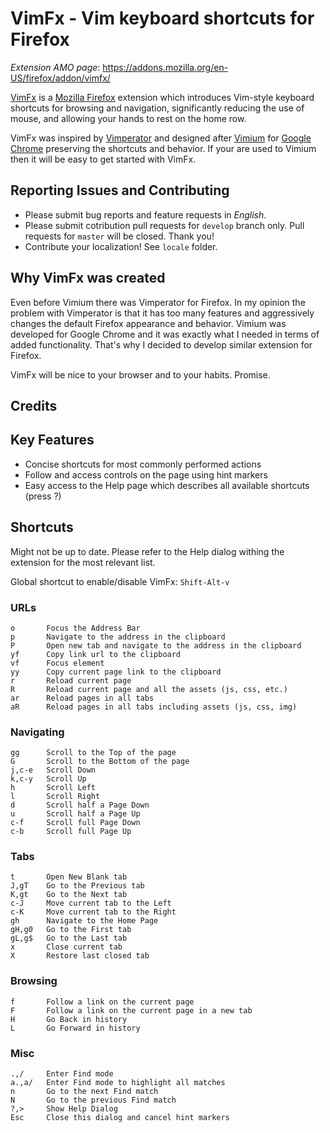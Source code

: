 # VimFx - Vim keyboard shortcuts for Firefox

*Extension AMO page*: https://addons.mozilla.org/en-US/firefox/addon/vimfx/

[VimFx](https://addons.mozilla.org/en-US/firefox/addon/vimfx/) 
is a [Mozilla Firefox](https://www.mozilla.org/en-US/firefox/fx/#desktop) 
extension which introduces Vim-style keyboard shortcuts for browsing and navigation, 
significantly reducing the use of mouse, and allowing your hands to rest on the home row.

VimFx was inspired by [Vimperator](http://www.vimperator.org/) 
and designed after [Vimium](http://vimium.github.com/) for 
[Google Chrome](https://www.google.com/intl/en/chrome/browser/) preserving the shortcuts and behavior.
If your are used to Vimium then it will be easy to get started with VimFx.

## Reporting Issues and Contributing

- Please submit bug reports and feature requests in *English*.
- Please submit cotribution pull requests for `develop` branch only. Pull requests for `master` will be closed. Thank you!
- Contribute your localization! See `locale` folder.

## Why VimFx was created

Even before Vimium there was Vimperator for Firefox.  In my opinion the problem 
with Vimperator is that it has too many features and aggressively changes 
the default Firefox appearance and behavior. Vimium was developed for Google Chrome
and it was exactly what I needed in terms of added functionality. That's why I decided 
to develop similar extension for Firefox.

VimFx will be nice to your browser and to your habits. Promise.

## Credits

  

## Key Features

- Concise shortcuts for most commonly performed actions
- Follow and access controls on the page using hint markers
- Easy access to the Help page which describes all available shortcuts (press ?)

## Shortcuts

Might not be up to date. Please refer to the Help dialog withing the extension 
for the most relevant list.

Global shortcut to enable/disable VimFx: `Shift-Alt-v`

### URLs

    o       Focus the Address Bar
    p       Navigate to the address in the clipboard
    P       Open new tab and navigate to the address in the clipboard
    yf      Copy link url to the clipboard
    vf      Focus element
    yy      Copy current page link to the clipboard
    r       Reload current page
    R       Reload current page and all the assets (js, css, etc.)
    ar      Reload pages in all tabs
    aR      Reload pages in all tabs including assets (js, css, img)

### Navigating

    gg      Scroll to the Top of the page
    G       Scroll to the Bottom of the page
    j,c-e   Scroll Down
    k,c-y   Scroll Up
    h       Scroll Left
    l       Scroll Right
    d       Scroll half a Page Down
    u       Scroll half a Page Up
    c-f     Scroll full Page Down
    c-b     Scroll full Page Up

### Tabs

    t       Open New Blank tab
    J,gT    Go to the Previous tab
    K,gt    Go to the Next tab
    c-J     Move current tab to the Left
    c-K     Move current tab to the Right
    gh      Navigate to the Home Page
    gH,g0   Go to the First tab
    gL,g$   Go to the Last tab
    x       Close current tab
    X       Restore last closed tab

### Browsing

    f       Follow a link on the current page
    F       Follow a link on the current page in a new tab
    H       Go Back in history
    L       Go Forward in history

### Misc

    .,/     Enter Find mode
    a.,a/   Enter Find mode to highlight all matches
    n       Go to the next Find match
    N       Go to the previous Find match
    ?,>     Show Help Dialog
    Esc     Close this dialog and cancel hint markers
